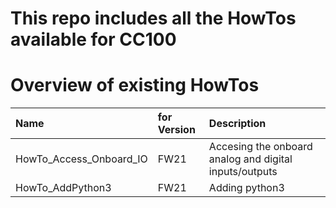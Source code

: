 # This repo includes all the HowTos available for CC100

# Overview of existing HowTos

| Name                               | for Version | Description |
| :--------------------------------- | :---------- | :---------- |
| HowTo_Access_Onboard_IO            | FW21        | Accesing the onboard analog and digital inputs/outputs |
| HowTo_AddPython3  | FW21        | Adding python3 |

